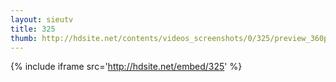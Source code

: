 ```yaml
---
layout: sieutv
title: 325
thumb: http://hdsite.net/contents/videos_screenshots/0/325/preview_360p.mp4.jpg
---
```

{% include iframe src='http://hdsite.net/embed/325' %}
 
